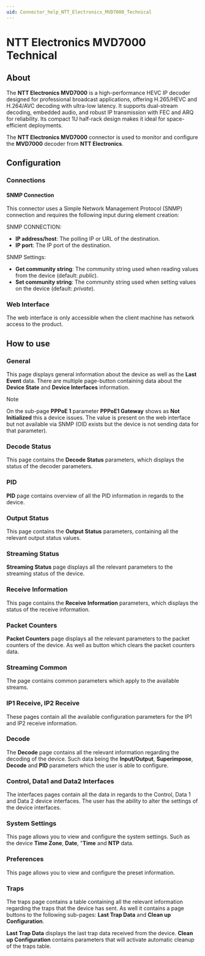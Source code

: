 ```yaml
---
uid: Connector_help_NTT_Electronics_MVD7000_Technical
---
```


# NTT Electronics MVD7000 Technical

## About

The **NTT Electronics MVD7000** is a high-performance HEVC IP decoder designed for professional broadcast applications, offering H.265/HEVC and H.264/AVC decoding with ultra-low latency.
It supports dual-stream decoding, embedded audio, and robust IP transmission with FEC and ARQ for reliability. Its compact 1U half-rack design makes it ideal for space-efficient deployments.

The **NTT Electronics MVD7000** connector is used to monitor and configure the **MVD7000** decoder from **NTT Electronics**.

## Configuration

### Connections

#### SNMP Connection

This connector uses a Simple Network Management Protocol (SNMP) connection and requires the following input during element creation:

SNMP CONNECTION:

- **IP address/host**: The polling IP or URL of the destination.
- **IP port**: The IP port of the destination.

SNMP Settings:

- **Get community string**: The community string used when reading values from the device (default: *public*).
- **Set community string**: The community string used when setting values on the device (default: *private*).

### Web Interface

The web interface is only accessible when the client machine has network access to the product.

## How to use

### General

This page displays general information about the device as well as the **Last Event** data.
There are multiple page-button containing data about the **Device State** and **Device Interfaces** information.

> [!NOTE]
> On the sub-page **PPPoE 1** parameter **PPPoE1 Gateway** shows as **Not Initialized** this a device issues.
> The value is present on the web interface but not available via SNMP (OID exists but the device is not sending data for that parameter).

### Decode Status

This page contains the **Decode Status** parameters, which displays the status of the decoder parameters.

### PID

**PID** page contains overview of all the PID information in regards to the device.

### Output Status

This page contains the **Output Status** parameters, containing all the relevant output status values.

### Streaming Status

**Streaming Status** page displays all the relevant parameters to the streaming status of the device.

### Receive Information

This page contains the **Receive Information** parameters, which displays the status of the receive information.

### Packet Counters

**Packet Counters** page displays all the relevant parameters to the packet counters of the device.
As well as button which clears the packet counters data.

### Streaming Common

The page contains common parameters which apply to the available streams.

### IP1 Receive, IP2 Receive

These pages contain all the available configuration parameters for the IP1 and IP2 receive information.

### Decode

The **Decode** page contains all the relevant information regarding the decoding of the device. Such data being the **Input/Output**, **Superimpose**, **Decode** and **PID** parameters which the user is able to configure.

### Control, Data1 and Data2 Interfaces

The interfaces pages contain all the data in regards to the Control, Data 1 and Data 2 device interfaces. The user has the ability to alter the settings of the device interfaces.

### System Settings

This page allows you to view and configure the system settings. Such as the device **Time Zone**, **Date**, "**Time** and **NTP** data.

### Preferences

This page allows you to view and configure the preset information.

### Traps

The traps page contains a table containing all the relevant information regarding the traps that the device has sent.
As well it contains a page buttons to the following sub-pages: **Last Trap Data** and **Clean up Configuration**.

**Last Trap Data** displays the last trap data received from the device.
**Clean up Configuration** contains parameters that will activate automatic cleanup of the traps table.